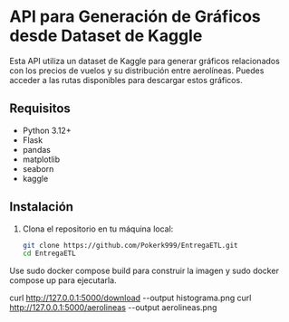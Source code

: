# API para Generación de Gráficos desde Dataset de Kaggle

Esta API utiliza un dataset de Kaggle para generar gráficos relacionados con los precios de vuelos y su distribución entre aerolíneas. Puedes acceder a las rutas disponibles para descargar estos gráficos.

## Requisitos

- Python 3.12+
- Flask
- pandas
- matplotlib
- seaborn
- kaggle

## Instalación

1. Clona el repositorio en tu máquina local:
   ```bash
   git clone https://github.com/Pokerk999/EntregaETL.git
   cd EntregaETL


Use sudo docker compose build para construir la imagen y sudo docker compose up para ejecutarla.
 
curl http://127.0.0.1:5000/download --output histograma.png
curl http://127.0.0.1:5000/aerolineas --output aerolineas.png


